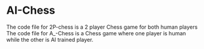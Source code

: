 # AI-Chess
The code file for 2P-chess is a 2 player Chess game for both human players
The code file for A_-Chess is a Chess game where one player is human while the other is AI trained player. 
